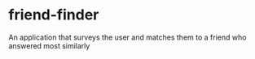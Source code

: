 # friend-finder
An application that surveys the user and matches them to a friend who answered most similarly
